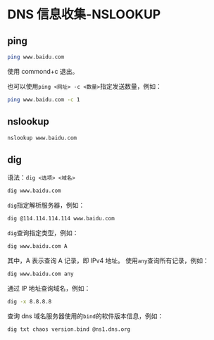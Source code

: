# DNS 信息收集-NSLOOKUP

## ping

```sh
ping www.baidu.com
```

使用 commond+c 退出。

也可以使用`ping <网址> -c <数量>`指定发送数量，例如：

```sh
ping www.baidu.com -c 1
```

## nslookup

```sh
nslookup www.baidu.com
```

## dig

语法：`dig <选项> <域名>`

```sh
dig www.baidu.com
```

`dig`指定解析服务器，例如：

```sh
dig @114.114.114.114 www.baidu.com
```

`dig`查询指定类型，例如：

```sh
dig www.baidu.com A
```

其中，A 表示查询 A 记录，即 IPv4 地址。
使用`any`查询所有记录，例如：

```sh
dig www.baidu.com any
```

通过 IP 地址查询域名，例如：

```sh
dig -x 8.8.8.8
```

查询 dns 域名服务器使用的`bind`的软件版本信息，例如：

```sh
dig txt chaos version.bind @ns1.dns.org
```
